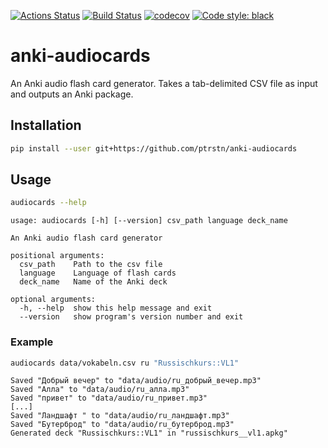 [![Actions Status](https://github.com/ptrstn/anki-audiocards/workflows/Python%20package/badge.svg)](https://github.com/ptrstn/anki-audiocards/actions)
[![Build Status](https://travis-ci.com/ptrstn/anki-audiocards.svg?branch=master)](https://travis-ci.com/ptrstn/anki-audiocards)
[![codecov](https://codecov.io/gh/ptrstn/anki-audiocards/branch/master/graph/badge.svg)](https://codecov.io/gh/ptrstn/anki-audiocards)
[![Code style: black](https://img.shields.io/badge/code%20style-black-000000.svg)](https://github.com/psf/black)

# anki-audiocards

An Anki audio flash card generator. 
Takes a tab-delimited CSV file as input and outputs an Anki package.

## Installation

```bash
pip install --user git+https://github.com/ptrstn/anki-audiocards
```

## Usage

```bash
audiocards --help
```

```
usage: audiocards [-h] [--version] csv_path language deck_name

An Anki audio flash card generator

positional arguments:
  csv_path    Path to the csv file
  language    Language of flash cards
  deck_name   Name of the Anki deck

optional arguments:
  -h, --help  show this help message and exit
  --version   show program's version number and exit
```

### Example

```bash
audiocards data/vokabeln.csv ru "Russischkurs::VL1"
```

```
Saved "Добрый вечер" to "data/audio/ru_добрый_вечер.mp3"
Saved "Алла" to "data/audio/ru_алла.mp3"
Saved "привет" to "data/audio/ru_привет.mp3"
[...]
Saved "Ландшафт " to "data/audio/ru_ландшафт.mp3"
Saved "Бутерброд" to "data/audio/ru_бутерброд.mp3"
Generated deck "Russischkurs::VL1" in "russischkurs__vl1.apkg"
```
